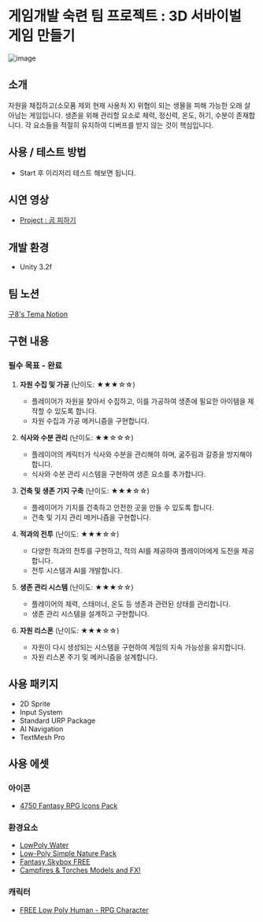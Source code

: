 # 게임개발 숙련 팀 프로젝트 : 3D 서바이벌 게임 만들기
![image](https://github.com/BakGuno/98s_TeamProject/assets/129590082/0d3eb193-0924-4528-88d6-141a08df6fc5)

## 소개
자원을 채집하고(소모품 제외 현재 사용처 X) 위협이 되는 생물을 피해 가능한 오래 살아남는 게임입니다.
생존을 위해 관리할 요소로 체력, 정신력, 온도, 허기, 수분이 존재합니다.
각 요소들을 적절히 유지하여 디버프를 받지 않는 것이 핵심입니다.

## 사용 / 테스트 방법
- Start 후 이리저리 테스트 해보면 됩니다.
## 시연 영상
- [Project : 곰 피하기](https://youtu.be/5XQzdv7ysiE)
## 개발 환경
  - Unity 3.2f

## 팀 노션
[구8's Tema Notion](https://www.notion.so/8-3c2656c45f82409c861232bcfbab2094)
## 구현 내용 
### 필수 목표 - 완료
1. **자원 수집 및 가공** (난이도: ★★★☆☆)
    - 플레이어가 자원을 찾아서 수집하고, 이를 가공하여 생존에 필요한 아이템을 제작할 수 있도록 합니다.
    - 자원 수집과 가공 메커니즘을 구현합니다.
      
2. **식사와 수분 관리** (난이도: ★★☆☆☆)
    - 플레이어의 캐릭터가 식사와 수분을 관리해야 하며, 굶주림과 갈증을 방지해야 합니다.
    - 식사와 수분 관리 시스템을 구현하여 생존 요소를 추가합니다.
      
3. **건축 및 생존 기지 구축** (난이도: ★★★☆☆)
    - 플레이어가 기지를 건축하고 안전한 곳을 만들 수 있도록 합니다.
    - 건축 및 기지 관리 메커니즘을 구현합니다.
      
4. **적과의 전투** (난이도: ★★★☆☆)
    - 다양한 적과의 전투를 구현하고, 적의 AI를 제공하여 플레이어에게 도전을 제공합니다.
    - 전투 시스템과 AI를 개발합니다.
      
5. **생존 관리 시스템** (난이도: ★★★☆☆)
    - 플레이어의 체력, 스태미너, 온도 등 생존과 관련된 상태를 관리합니다.
    - 생존 관리 시스템을 설계하고 구현합니다.
      
6. **자원 리스폰** (난이도: ★★★☆☆)
    - 자원이 다시 생성되는 시스템을 구현하여 게임의 지속 가능성을 유지합니다.
    - 자원 리스폰 주기 및 메커니즘을 설계합니다.

## 사용 패키지
- 2D Sprite
- Input System
- Standard URP Package
- AI Navigation
- TextMesh Pro

## 사용 에셋
### 아이콘
- [4750 Fantasy RPG Icons Pack](https://assetstore.unity.com/packages/2d/gui/icons/4750-fantasy-rpg-icons-pack-229460)
### 환경요소
- [LowPoly Water](https://assetstore.unity.com/packages/tools/particles-effects/lowpoly-water-107563)
- [Low-Poly Simple Nature Pack](https://assetstore.unity.com/packages/3d/environments/landscapes/low-poly-simple-nature-pack-162153)
- [Fantasy Skybox FREE](https://assetstore.unity.com/packages/2d/textures-materials/sky/fantasy-skybox-free-18353)
- [Campfires & Torches Models and FX!](https://assetstore.unity.com/packages/3d/environments/campfires-torches-models-and-fx-242552)
### 캐릭터
- [FREE Low Poly Human - RPG Character](https://assetstore.unity.com/packages/3d/characters/humanoids/fantasy/free-low-poly-human-rpg-character-219979)
